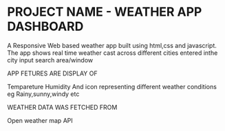 #  PROJECT NAME - WEATHER APP DASHBOARD

A Responsive Web based weather app built using html,css and javascript.
The app shows real time weather cast across different cities entered inthe city input search area/window

APP FETURES ARE DISPLAY OF

Tempareture
Humidity
And icon representing different weather conditions eg Rainy,sunny,windy etc

WEATHER DATA WAS FETCHED FROM

Open weather map API
